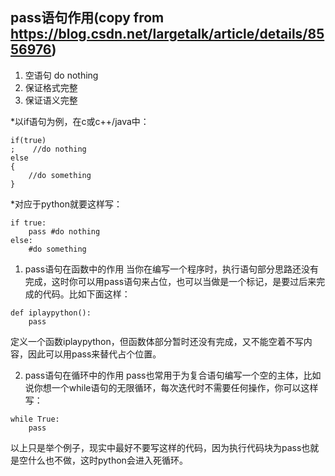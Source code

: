 ## pass语句作用(copy from https://blog.csdn.net/largetalk/article/details/8556976)

1. 空语句 do nothing
2. 保证格式完整
3. 保证语义完整

*以if语句为例，在c或c++/java中：
```
if(true)
;    //do nothing
else
{
    //do something
}
```

*对应于python就要这样写：
```
if true:
    pass #do nothing
else:
    #do something
```

1. pass语句在函数中的作用
当你在编写一个程序时，执行语句部分思路还没有完成，这时你可以用pass语句来占位，也可以当做是一个标记，是要过后来完成的代码。比如下面这样：
```
def iplaypython():
    pass
```

定义一个函数iplaypython，但函数体部分暂时还没有完成，又不能空着不写内容，因此可以用pass来替代占个位置。

2. pass语句在循环中的作用
pass也常用于为复合语句编写一个空的主体，比如说你想一个while语句的无限循环，每次迭代时不需要任何操作，你可以这样写：
```
while True:
    pass
```

以上只是举个例子，现实中最好不要写这样的代码，因为执行代码块为pass也就是空什么也不做，这时python会进入死循环。
